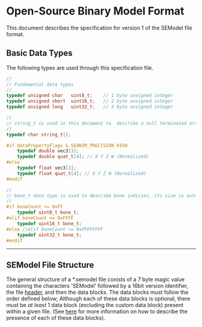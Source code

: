 # Open-Source Binary Model Format

This document describes the specification for version 1 of the SEModel file format.

## Basic Data Types
The following types are used through this specification file.

```c++
//
// Fundamental data types
//
typedef unsigned char	uint8_t;	// 1 byte unsigned integer
typedef unsigned short	uint16_t;	// 2 byte unsigned integer
typedef unsigned long	uint32_t;	// 4 byte unsigned integer

//
// string_t is used in this document to  describe a null terminated array of characters (a string)
//
typedef char string_t[];

#if dataPropertyFlags & SEANIM_PRECISION_HIGH
	typedef double vec3[3];
	typedef double quat_t[4]; // X Y Z W (Normalized)
#else
	typedef float vec3[3];
	typedef float quat_t[4]; // X Y Z W (Normalized)
#endif

//
// bone_t data type is used to describe bone indicies, its size is automatically determined by the number of bones in the model
//
#if boneCount <= 0xFF
	typedef uint8_t bone_t;
#elif boneCount <= 0xFFFF
	typedef uint16_t bone_t;
#else //elif boneCount <= 0xFFFFFFFF
	typedef uint32_t bone_t;
#endif
```
---
## SEModel File Structure
The general structure of a *.semodel file conists of a 7 byte magic value containing the characters 'SEModel' followed by a 16bit version identifier, the file [header](#seanim-header), and then the data blocks.
The data blocks must follow the order defined below; Although each of these data blocks is optional, there must be *at least* 1 data block (excluding the custom data block) present within a given file. (See [here](#seanim-data-flags) for more information on how to describe the presence of each of these data blocks).